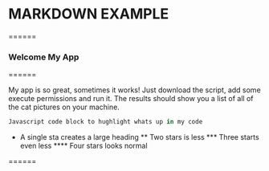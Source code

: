 # MARKDOWN EXAMPLE

======

### Welcome My App

======

My app is so great, sometimes it works! Just download the script, add some execute permissions and run it. The results should show you a list of all of the cat pictures on your machine. 

```javascript
Javascript code block to hughlight whats up in my code
```

* A single sta creates a large heading
** Two stars is less
*** Three starts even less
**** Four stars looks normal


======
